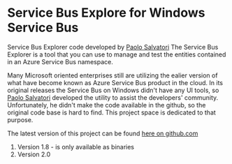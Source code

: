 # Service Bus Explore for Windows Service Bus

Service Bus Explorer code developed by [Paolo Salvatori](https://social.msdn.microsoft.com/profile/paolo%20salvatori/)
The Service Bus Explorer is a tool that you can use to manage and test the entities contained in an Azure Service Bus namespace.

Many Microsoft oriented enterprises still are utilizing the ealier version of what have become known as Azure Service Bus product in the cloud. In its original releases the Service Bus on Windows didn't have any UI tools, 
so [Paolo Salvatori](https://social.msdn.microsoft.com/profile/paolo%20salvatori/) developed the utility to assist the developers' community. Unfortunately, he didn't make the code available in the github, so the
original code base is hard to find. This project space is dedicated to that purpose.

The latest version of this project can be found [here on github.com](https://github.com/paolosalvatori/ServiceBusExplorer)

1. Version 1.8 - is only available as binaries
2. Version 2.0 